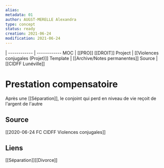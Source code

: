 ```yaml
---
alias:
metadata: 01
author: AUGST-MERELLE Alexandra
type: concept
status: ready
creation: 2021-06-24
modification: 2021-06-24
---
```

 | 
------------ | ------------
MOC | [[PRO]] [[DROIT]]
Project | [[Violences conjugales (Projet)]]
Template | [[Archive/Notes permanentes]]
Source | [[CIDFF Lunéville]]
# Prestation compensatoire
Après une [[Séparation]], le conjoint qui perd en niveau de vie reçoit de l'argent de l'autre
## Source
[[2020-06-24 FC CIDFF Violences conjugales]]
## Liens
[[Séparation]][[Divorce]]